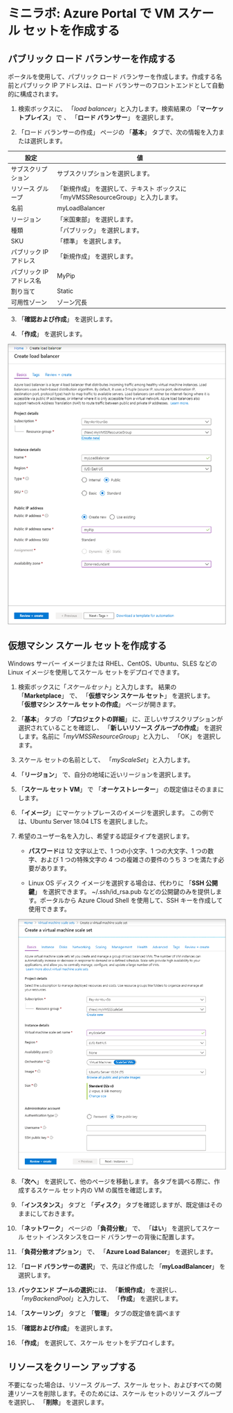 ﻿# ミニラボ: Azure Portal で VM スケール セットを作成する

## パブリック ロード バランサーを作成する

ポータルを使用して、パブリック ロード バランサーを作成します。作成する名前とパブリック IP アドレスは、ロード バランサーのフロントエンドとして自動的に構成されます。

1. 検索ボックスに、 「*load balancer*」と入力します。検索結果の 「**マーケットプレイス**」 で 、 「**ロード バランサー**」 を選択します。   

2. 「ロード バランサーの作成」 ページの 「**基本**」 タブで、次の情報を入力または選択します。 

| 設定 	| 値 	|
|------------------------	|-----------------------------------------------------------------	|
| サブスクリプション 	| サブスクリプションを選択します。 	|
| リソース グループ 	| 「新規作成」 を選択して、テキスト ボックスに「myVMSSResourceGroup」と入力します。 	|
| 名前 	| myLoadBalancer 	|
| リージョン 	| 「米国東部」 を選択します。 	|
| 種類 	| 「パブリック」 を選択します。 	|
| SKU 	| 「標準」 を選択します。 	|
| パブリック IP アドレス 	| 「新規作成」 を選択します。 	|
| パブリック IP アドレス名 	| MyPip 	|
| 割り当て 	| Static 	|
| 可用性ゾーン 	| ゾーン冗長 	|

3. 「**確認および作成**」 を選択します。

4. 「**作成**」 を選択します。

![ロード バランサーを作成する](../../Linked_Image_Files/create_a_scale_set_image1.png)

## 仮想マシン スケール セットを作成する

Windows サーバー イメージまたは RHEL、CentOS、Ubuntu、SLES などの Linux イメージを使用してスケール セットをデプロイできます。

1. 検索ボックスに「*スケールセット*」と入力します。 結果の 「**Marketplace**」 で、 「**仮想マシン スケール セット**」 を選択します。 「**仮想マシン スケール セットの作成**」 ページが開きます。

2. 「**基本**」 タブの 「**プロジェクトの詳細**」 に、正しいサブスクリプションが選択されていることを確認し、 「**新しいリソース グループの作成**」 を選択します。名前に「*myVMSSResourceGroup*」と入力し、 「OK」 を選択します。

3. スケール セットの名前として、 「*myScaleSet*」と入力します。

4. 「**リージョン**」 で、自分の地域に近いリージョンを選択します。 

5. 「**スケール セット VM**」 で 「**オーケストレーター**」 の既定値はそのままにします。

6. 「**イメージ**」 にマーケットプレースのイメージを選択します。 この例では、Ubuntu Server 18.04 LTS を選択しました。

7. 希望のユーザー名を入力し、希望する認証タイプを選択します。

    - **パスワード**は 12 文字以上で、1 つの小文字、1 つの大文字、1 つの数字、および 1 つの特殊文字の 4 つの複雑さの要件のうち 3 つを満たす必要があります。 

    - Linux OS ディスク イメージを選択する場合は、代わりに 「**SSH 公開鍵**」 を選択できます。 ~/.ssh/id_rsa.pub などの公開鍵のみを提供します。ポータルから Azure Cloud Shell を使用して、SSH キーを作成して使用できます。

    ![仮想マシン スケール セットを作成する](../../Linked_Image_Files/create_a_scale_set_image2.png)

8. 「**次へ**」 を選択して、他のページを移動します。  各タブを調べる際に、作成するスケール セット内の VM の属性を確認します。

9. 「**インスタンス**」 タブと 「**ディスク**」 タブを確認しますが、既定値はそのままにしておきます。  

10. 「**ネットワーク**」 ページの 「**負荷分散**」 で、 「**はい**」 を選択してスケール セット インスタンスをロード バランサーの背後に配置します。     

11. 「**負荷分散オプション**」 で、 「**Azure Load Balancer**」 を選択します。   

12. 「**ロード バランサーの選択**」 で、先ほど作成した 「**myLoadBalancer**」 を選択します。  

13. **バックエンド プールの選択**には、 「**新規作成**」 を選択し、「*myBackendPool*」と入力して、 「**作成**」 を選択します。

1. 「**スケーリング**」 タブと 「**管理**」 タブの既定値を調べます

14. 「**確認および作成**」 を選択します。

15. 「**作成**」 を選択して、スケール セットをデプロイします。

 ## リソースをクリーン アップする

 不要になった場合は、リソース グループ、スケール セット、およびすべての関連リソースを削除します。そのためには、スケール セットのリソース グループを選択し、 「**削除**」 を選択します。
